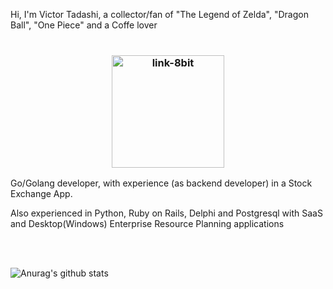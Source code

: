 Hi, I'm Victor Tadashi, a collector/fan of "The Legend of Zelda", "Dragon Ball", "One Piece" and a Coffe lover 
<br />
<br />

<h3 align="center"><a href="#"><img alt="link-8bit" height="180" src="https://pbs.twimg.com/media/DDWqkrFUMAAbIyL.png"/></a>
</h3>

Go/Golang developer, with experience (as backend developer) in a Stock Exchange App.

Also experienced in Python, Ruby on Rails, Delphi and Postgresql with SaaS and Desktop(Windows) Enterprise Resource Planning applications

<br />
<br />

![Anurag's github stats](https://github-readme-stats.vercel.app/api?username=charoleizer&bg_color=45,E76549,8F4E92&title_color=FFFFFF&text_color=FFFFFF&icon_color=FFFFFF&show_icons=true&hide_border=true)
